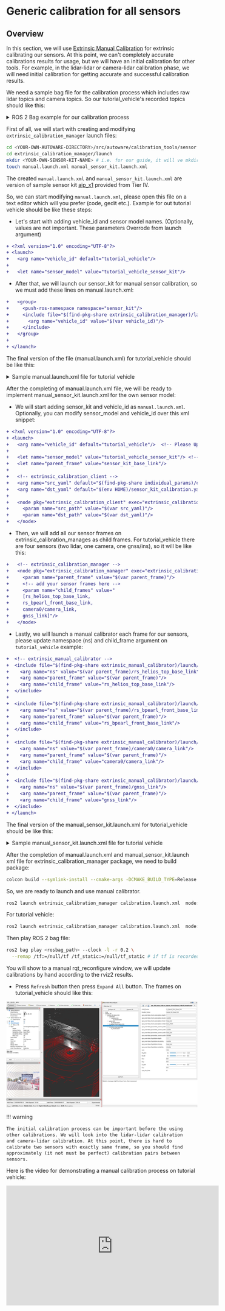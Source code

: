 # Generic calibration for all sensors

## Overview

In this section, we will use [Extrinsic Manual Calibration](https://github.com/tier4/CalibrationTools/blob/tier4/universe/sensor/docs/how_to_extrinsic_manual.md)
for extrinsic calibrating our sensors.
At this point, we can't completely accurate calibrations results for usage,
but we will have an initial calibration for other tools.
For example, in the lidar-lidar or camera-lidar calibration phase,
we will need initial calibration for getting accurate and successful calibration results.

We need a sample bag file for the calibration process
which includes raw lidar topics and camera topics.
So our tutorial_vehicle's recorded topics should like this:

<details><summary>ROS 2 Bag example for our calibration process</summary>
<p>

```sh

Files:             rosbag2_2023_09_06-13_43_54_0.db3
Bag size:          18.3 GiB
Storage id:        sqlite3
Duration:          169.12s
Start:             Sep  6 2023 13:43:54.902 (1693997034.902)
End:               Sep  6 2023 13:46:43.914 (1693997203.914)
Messages:          8504
Topic information: Topic: /sensing/lidar/top/pointcloud_raw | Type: sensor_msgs/msg/PointCloud2 | Count: 1691 | Serialization Format: cdr
                   Topic: /sensing/lidar/front/pointcloud_raw | Type: sensor_msgs/msg/PointCloud2 | Count: 1691 | Serialization Format: cdr
                   Topic: /sensing/camera/camera0/image_rect | Type: sensor_msgs/msg/Image | Count: 2561 | Serialization Format: cdr
                   Topic: /sensing/camera/camera0/camera_info | Type: sensor_msgs/msg/CameraInfo | Count: 2561 | Serialization Format: cdr
```

</p>
</details>

First of all, we will start with creating and modifying `extrinsic_calibration_manager` launch files:

```bash
cd <YOUR-OWN-AUTOWARE-DIRECTORY>/src/autoware/calibration_tools/sensor
cd extrinsic_calibration_manager/launch
mkdir <YOUR-OWN-SENSOR-KIT-NAME> # i.e. for our guide, it will ve mkdir tutorial_vehicle_sensor_kit
touch manual.launch.xml manual_sensor_kit.launch.xml
```

The created `manual.launch.xml` and `manual_sensor_kit.launch.xml` are version of sample sensor kit
[aip_x1](https://github.com/tier4/CalibrationTools/tree/tier4/universe/sensor/extrinsic_calibration_manager/launch/aip_x1) provided from Tier IV.

So, we can start modifying `manual.launch.xml`,
please open this file on a text editor which will you prefer (code, gedit etc.).
Example for out tutorial vehicle should be like these steps:

- Let's start with adding vehicle_id and sensor model names. (Optionally, values are not important. These parameters Overrode from launch argument)

```diff
+ <?xml version="1.0" encoding="UTF-8"?>
+ <launch>
+   <arg name="vehicle_id" default="tutorial_vehicle"/> 
+ 
+   <let name="sensor_model" value="tutorial_vehicle_sensor_kit"/>
```

- After that, we will launch our sensor_kit for manual sensor calibration,
so we must add these lines on manual.launch.xml:

```diff
+   <group>
+     <push-ros-namespace namespace="sensor_kit"/>
+     <include file="$(find-pkg-share extrinsic_calibration_manager)/launch/$(var sensor_model)/manual_sensor_kit.launch.xml">
+       <arg name="vehicle_id" value="$(var vehicle_id)"/>
+     </include>
+   </group>
+ 
+ </launch>
```

The final version of the file (manual.launch.xml) for tutorial_vehicle should be like this:
<details><summary>Sample manual.launch.xml file for tutorial vehicle</summary>
<p>

```xml
<?xml version="1.0" encoding="UTF-8"?>
<launch>
    <arg name="vehicle_id" default="tutorial_vehicle"/>

    <let name="sensor_model" value="tutorial_vehicle_sensor_kit"/>

    <group>
        <push-ros-namespace namespace="sensor_kit"/>
        <include file="$(find-pkg-share extrinsic_calibration_manager)/launch/$(var sensor_model)/manual_sensor_kit.launch.xml">
            <arg name="vehicle_id" value="$(var vehicle_id)"/>
        </include>
    </group>

</launch>

```

</p>
</details>

After the completing of manual.launch.xml file,
we will be ready to implement manual_sensor_kit.launch.xml for the own sensor model:

- We will start adding sensor_kit and vehicle_id as `manual.launch.xml`.
Optionally, you can modify sensor_model and vehicle_id over this xml snippet:

```diff
+ <?xml version="1.0" encoding="UTF-8"?>
+ <launch>
+   <arg name="vehicle_id" default="tutorial_vehicle"/>  <!-- Please Update with your own vehicle_id -->
+ 
+   <let name="sensor_model" value="tutorial_vehicle_sensor_kit"/> <!-- Please Update with your own sensor_kit -->
+   <let name="parent_frame" value="sensor_kit_base_link"/>
+ 
+   <!-- extrinsic_calibration_client -->
+   <arg name="src_yaml" default="$(find-pkg-share individual_params)/config/$(var vehicle_id)/$(var sensor_model)/sensor_kit_calibration.yaml"/>
+   <arg name="dst_yaml" default="$(env HOME)/sensor_kit_calibration.yaml"/> 
+ 
+   <node pkg="extrinsic_calibration_client" exec="extrinsic_calibration_client" name="extrinsic_calibration_client" output="screen">
+     <param name="src_path" value="$(var src_yaml)"/>
+     <param name="dst_path" value="$(var dst_yaml)"/>
+   </node>
```

- Then, we will add all our sensor frames on extrinsic_calibration_manages as child frames.
For tutorial_vehicle there are four sensors (two lidar, one camera, one gnss/ins), so it will be like this:

```diff
+   <!-- extrinsic_calibration_manager -->
+   <node pkg="extrinsic_calibration_manager" exec="extrinsic_calibration_manager" name="extrinsic_calibration_manager" output="screen">
+     <param name="parent_frame" value="$(var parent_frame)"/>
+     <!-- add your sensor frames here -->
+     <param name="child_frames" value=" 
+     [rs_helios_top_base_link,
+     rs_bpearl_front_base_link,
+     camera0/camera_link,
+     gnss_link]"/>
+   </node>
```

- Lastly, we will launch a manual calibrator each frame for our sensors,
please update namespace (ns) and child_frame argument on `tutorial_vehicle` example:

```diff
+  <!-- extrinsic_manual_calibrator -->
+  <include file="$(find-pkg-share extrinsic_manual_calibrator)/launch/calibrator.launch.xml">
+    <arg name="ns" value="$(var parent_frame)/rs_helios_top_base_link"/>
+    <arg name="parent_frame" value="$(var parent_frame)"/>
+    <arg name="child_frame" value="rs_helios_top_base_link"/>
+  </include>
+
+  <include file="$(find-pkg-share extrinsic_manual_calibrator)/launch/calibrator.launch.xml">
+    <arg name="ns" value="$(var parent_frame)/rs_bpearl_front_base_link"/>
+    <arg name="parent_frame" value="$(var parent_frame)"/>
+    <arg name="child_frame" value="rs_bpearl_front_base_link"/>
+  </include>
+
+  <include file="$(find-pkg-share extrinsic_manual_calibrator)/launch/calibrator.launch.xml">
+    <arg name="ns" value="$(var parent_frame)/camera0/camera_link"/>
+    <arg name="parent_frame" value="$(var parent_frame)"/>
+    <arg name="child_frame" value="camera0/camera_link"/>
+  </include>
+
+  <include file="$(find-pkg-share extrinsic_manual_calibrator)/launch/calibrator.launch.xml">
+    <arg name="ns" value="$(var parent_frame)/gnss_link"/>
+    <arg name="parent_frame" value="$(var parent_frame)"/>
+    <arg name="child_frame" value="gnss_link"/>
+  </include>
+ </launch>
```

The final version of the manual_sensor_kit.launch.xml for tutorial_vehicle should be like this:
<details><summary>Sample manual_sensor_kit.launch.xml file for tutorial vehicle</summary>
<p>

```xml
<?xml version="1.0" encoding="UTF-8"?>
<launch>
    <arg name="vehicle_id" default="tutorial_vehicle"/> <!-- Please Update with your own vehicle_id -->

    <let name="sensor_model" value="tutorial_vehicle_sensor_kit"/> <!-- Please Update with your own sensor model -->
    <let name="parent_frame" value="sensor_kit_base_link"/>

    <!-- extrinsic_calibration_client -->
    <arg name="src_yaml" default="$(find-pkg-share individual_params)/config/$(var vehicle_id)/$(var sensor_model)/sensor_kit_calibration.yaml"/>
    <arg name="dst_yaml" default="$(env HOME)/sensor_kit_calibration.yaml"/>

    <node pkg="extrinsic_calibration_client" exec="extrinsic_calibration_client" name="extrinsic_calibration_client" output="screen">
        <param name="src_path" value="$(var src_yaml)"/>
        <param name="dst_path" value="$(var dst_yaml)"/>
    </node>

    <!-- extrinsic_calibration_manager -->
    <node pkg="extrinsic_calibration_manager" exec="extrinsic_calibration_manager" name="extrinsic_calibration_manager" output="screen">
        <param name="parent_frame" value="$(var parent_frame)"/>
        <!-- Please Update with your own sensor frames -->
        <param name="child_frames" value="
    [rs_helios_top_base_link,
    rs_bpearl_front_base_link,
    camera0/camera_link,
    gnss_link]"/>
    </node>

    <!-- extrinsic_manual_calibrator -->
    <!-- Please create a launch for all sensors that you used. -->
    <include file="$(find-pkg-share extrinsic_manual_calibrator)/launch/calibrator.launch.xml">
        <arg name="ns" value="$(var parent_frame)/rs_helios_top_base_link"/>
        <arg name="parent_frame" value="$(var parent_frame)"/>
        <arg name="child_frame" value="rs_helios_top_base_link"/>
    </include>

    <include file="$(find-pkg-share extrinsic_manual_calibrator)/launch/calibrator.launch.xml">
        <arg name="ns" value="$(var parent_frame)/rs_bpearl_front_base_link"/>
        <arg name="parent_frame" value="$(var parent_frame)"/>
        <arg name="child_frame" value="rs_bpearl_front_base_link"/>
    </include>

    <include file="$(find-pkg-share extrinsic_manual_calibrator)/launch/calibrator.launch.xml">
        <arg name="ns" value="$(var parent_frame)/camera0/camera_link"/>
        <arg name="parent_frame" value="$(var parent_frame)"/>
        <arg name="child_frame" value="camera0/camera_link"/>
    </include>

    <include file="$(find-pkg-share extrinsic_manual_calibrator)/launch/calibrator.launch.xml">
        <arg name="ns" value="$(var parent_frame)/gnss_link"/>
        <arg name="parent_frame" value="$(var parent_frame)"/>
        <arg name="child_frame" value="gnss_link"/>
    </include>
</launch>


```

</p>
</details>

After the completion of manual.launch.xml and manual_sensor_kit.launch xml file for extrinsic_calibration_manager package,
we need to build package:

```bash
colcon build --symlink-install --cmake-args -DCMAKE_BUILD_TYPE=Release --packages-select extrinsic_calibration_manager
```

So, we are ready to launch and use manual calibrator.

```bash
ros2 launch extrinsic_calibration_manager calibration.launch.xml  mode:=manual sensor_model:=<OWN-SENSOR-KIT> vehicle_model:=<OWN-VEHICLE-MODEL> vehicle_id:=<VEHICLE-ID>
```

For tutorial vehicle:

```bash
ros2 launch extrinsic_calibration_manager calibration.launch.xml  mode:=manual sensor_model:=tutorial_vehicle_sensor_kit vehicle_model:=tutorial_vehicle vehicle_id:=tutorial_vehicle
```

Then play ROS 2 bag file:

```bash
ros2 bag play <rosbag_path> --clock -l -r 0.2 \
  --remap /tf:=/null/tf /tf_static:=/null/tf_static # if tf is recorded
```

You will show to a manual rqt_reconfigure window,
we will update calibrations by hand according to the rviz2 results.

- Press `Refresh` button then press `Expand All` button. The frames on tutorial_vehicle should like this:

![forking-autoware_repository.png](images/manual-calibration.png)

!!! warning

    The initial calibration process can be important before the using other calibrations. We will look into the lidar-lidar calibration
    and camera-lidar calibration. At this point, there is hard to calibrate two sensors with exactly same frame, so you should find 
    approximately (it not must be perfect) calibration pairs between sensors.

Here is the video for demonstrating a manual calibration process on tutorial vehicle:

<iframe width="560" height="315" src="https://www.youtube.com/embed/R_JbRpuGPW4?si=yErFos25sTA2W87A" title="YouTube video player" frameborder="0" allow="accelerometer; autoplay; clipboard-write; encrypted-media; gyroscope; picture-in-picture; web-share" allowfullscreen></iframe>
